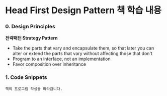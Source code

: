# Head First Design Pattern 책 학습 내용

### 0. Design Principles

**전략패턴 Strategy Pattern**

- Take the parts that vary and encapsulate them, so that later you can alter or extend the parts that vary without
  affecting those that don't
- Program to an interface, not an implementation
- Favor composition over inheritance



### 1. Code Snippets

    책의 프로그램 작성을 따라갑니다.
